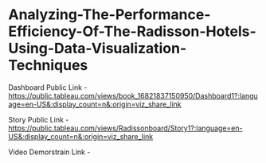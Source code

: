 # Analyzing-The-Performance-Efficiency-Of-The-Radisson-Hotels-Using-Data-Visualization-Techniques


Dashboard Public Link - https://public.tableau.com/views/book_16821837150950/Dashboard1?:language=en-US&:display_count=n&:origin=viz_share_link

Story Public Link - https://public.tableau.com/views/Radissonboard/Story1?:language=en-US&:display_count=n&:origin=viz_share_link

Video Demorstrain Link -
